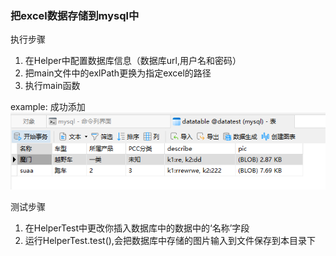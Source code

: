 ### **把excel数据存储到mysql中**

执行步骤
1. 在Helper中配置数据库信息（数据库url,用户名和密码）
2. 把main文件中的exlPath更换为指定excel的路径
3. 执行main函数

example:
成功添加
![img.png](img.png)

测试步骤
1. 在HelperTest中更改你插入数据库中的数据中的‘名称’字段
2. 运行HelperTest.test(),会把数据库中存储的图片输入到文件保存到本目录下

